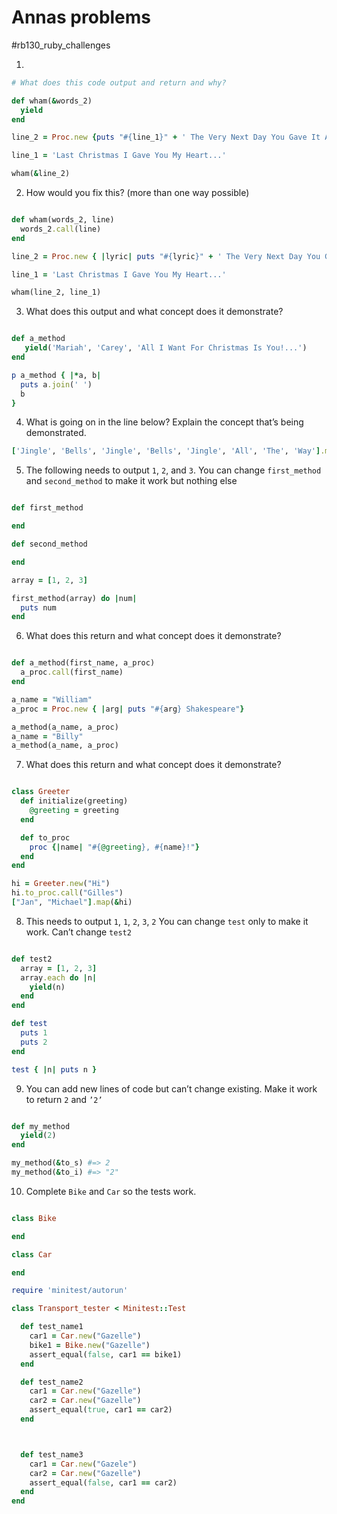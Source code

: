 # Annas problems 		
#rb130_ruby_challenges

1. 
```ruby 
# What does this code output and return and why?

def wham(&words_2)
  yield
end

line_2 = Proc.new {puts "#{line_1}" + ' The Very Next Day You Gave It Away' }

line_1 = 'Last Christmas I Gave You My Heart...'

wham(&line_2)

```

2. How would you fix this? (more than one way possible)

```ruby 

def wham(words_2, line)
  words_2.call(line)
end

line_2 = Proc.new { |lyric| puts "#{lyric}" + ' The Very Next Day You Gave It Away' }

line_1 = 'Last Christmas I Gave You My Heart...'

wham(line_2, line_1)

```

3. What does this output and what concept does it demonstrate?

```ruby 

def a_method
   yield('Mariah', 'Carey', 'All I Want For Christmas Is You!...')
end

p a_method { |*a, b| 
  puts a.join(' ') 
  b
}

```

4. What is going on in the line below? Explain the concept that’s being demonstrated.
```ruby 
['Jingle', 'Bells', 'Jingle', 'Bells', 'Jingle', 'All', 'The', 'Way'].map(&:upcase)
```

5. The following needs to output `1`, `2`, and `3`. You can change `first_method` and `second_method` to make it work but nothing else

```ruby

def first_method

end

def second_method

end

array = [1, 2, 3]

first_method(array) do |num|
  puts num
end
```

6. What does this return and what concept does it demonstrate?

```ruby 

def a_method(first_name, a_proc)
  a_proc.call(first_name)
end

a_name = "William"
a_proc = Proc.new { |arg| puts "#{arg} Shakespeare"}

a_method(a_name, a_proc)
a_name = "Billy"
a_method(a_name, a_proc)

```

7. What does this return and what concept does it demonstrate?

```ruby

class Greeter
  def initialize(greeting)
    @greeting = greeting
  end

  def to_proc
    proc {|name| "#{@greeting}, #{name}!"}
  end
end

hi = Greeter.new("Hi")
hi.to_proc.call("Gilles")
["Jan", "Michael"].map(&hi)

```

8. This needs to output `1`, `1`, `2`, `3`, `2` You can change `test` only to make it work. Can’t change `test2`

```ruby 

def test2
  array = [1, 2, 3]
  array.each do |n|
    yield(n)
  end
end

def test
  puts 1
  puts 2
end

test { |n| puts n }

```

9. You can add new lines of code but can’t change existing. Make it work to return `2` and `’2’`

```ruby 

def my_method
  yield(2)
end

my_method(&to_s) #=> 2
my_method(&to_i) #=> "2"

```

10. Complete `Bike` and `Car` so the tests work.

```ruby 

class Bike

end

class Car

end

require 'minitest/autorun'

class Transport_tester < Minitest::Test

  def test_name1
    car1 = Car.new("Gazelle")
    bike1 = Bike.new("Gazelle")
    assert_equal(false, car1 == bike1)
  end

  def test_name2
    car1 = Car.new("Gazelle")
    car2 = Car.new("Gazelle")
    assert_equal(true, car1 == car2)
  end



  def test_name3
    car1 = Car.new("Gazele")
    car2 = Car.new("Gazelle")
    assert_equal(false, car1 == car2)
  end
end

```

